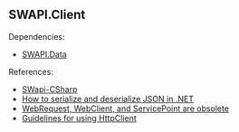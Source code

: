 ## SWAPI.Client

Dependencies:
- [SWAPI.Data](../SWAPI.Data)

References:
- [SWapi-CSharp](https://github.com/M-Yankov/SWapi-CSharp/blob/master/LICENSE)
- [How to serialize and deserialize JSON in .NET](https://learn.microsoft.com/en-us/dotnet/standard/serialization/system-text-json/how-to)
- [WebRequest, WebClient, and ServicePoint are obsolete](https://learn.microsoft.com/en-us/dotnet/core/compatibility/networking/6.0/webrequest-deprecated)
- [Guidelines for using HttpClient](https://learn.microsoft.com/en-us/dotnet/fundamentals/networking/http/httpclient-guidelines)
